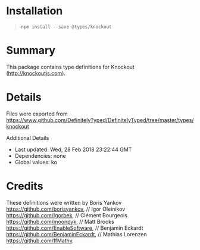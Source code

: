 # Installation
> `npm install --save @types/knockout`

# Summary
This package contains type definitions for Knockout (http://knockoutjs.com).

# Details
Files were exported from https://www.github.com/DefinitelyTyped/DefinitelyTyped/tree/master/types/knockout

Additional Details
 * Last updated: Wed, 28 Feb 2018 23:22:44 GMT
 * Dependencies: none
 * Global values: ko

# Credits
These definitions were written by Boris Yankov <https://github.com/borisyankov>, 
//                 Igor Oleinikov <https://github.com/Igorbek>, 
//                 Clément Bourgeois <https://github.com/moonpyk>, 
//                 Matt Brooks <https://github.com/EnableSoftware>, 
//                 Benjamin Eckardt <https://github.com/BenjaminEckardt>, 
//                 Mathias Lorenzen <https://github.com/ffMathy>.
